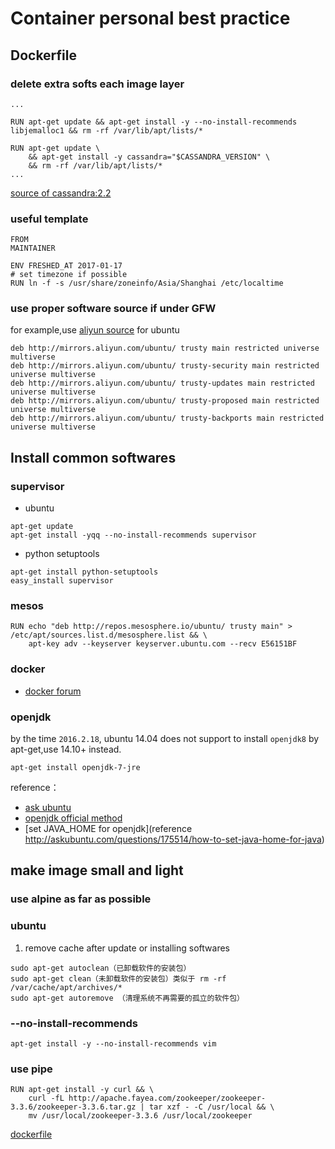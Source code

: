 # Container personal best practice

## Dockerfile
### delete extra softs each image layer
```
...

RUN apt-get update && apt-get install -y --no-install-recommends libjemalloc1 && rm -rf /var/lib/apt/lists/*

RUN apt-get update \
	&& apt-get install -y cassandra="$CASSANDRA_VERSION" \
	&& rm -rf /var/lib/apt/lists/*
...
```
[source of cassandra:2.2](https://github.com/docker-library/cassandra/blob/master/2.2/Dockerfile#L43-L45)

### useful template
```
FROM
MAINTAINER

ENV FRESHED_AT 2017-01-17
# set timezone if possible
RUN ln -f -s /usr/share/zoneinfo/Asia/Shanghai /etc/localtime

```

### use proper software source if under GFW
for example,use [aliyun source](http://wiki.ubuntu.org.cn/Template:14.04source) for ubuntu
```
deb http://mirrors.aliyun.com/ubuntu/ trusty main restricted universe multiverse
deb http://mirrors.aliyun.com/ubuntu/ trusty-security main restricted universe multiverse
deb http://mirrors.aliyun.com/ubuntu/ trusty-updates main restricted universe multiverse
deb http://mirrors.aliyun.com/ubuntu/ trusty-proposed main restricted universe multiverse
deb http://mirrors.aliyun.com/ubuntu/ trusty-backports main restricted universe multiverse
```

## Install common softwares
### supervisor
- ubuntu
```shell
apt-get update
apt-get install -yqq --no-install-recommends supervisor
```

- python setuptools
```
apt-get install python-setuptools
easy_install supervisor
```

### mesos
```
RUN echo "deb http://repos.mesosphere.io/ubuntu/ trusty main" > /etc/apt/sources.list.d/mesosphere.list && \
    apt-key adv --keyserver keyserver.ubuntu.com --recv E56151BF
```

### docker
- [docker forum](https://forums.docker.com/t/how-can-i-install-a-specific-version-of-the-docker-engine/1993/6)

### openjdk
by the time `2016.2.18`, ubuntu 14.04 does not support to install `openjdk8` by apt-get,use 14.10+ instead.
```
apt-get install openjdk-7-jre
```

reference：
- [ask ubuntu](http://askubuntu.com/questions/464755/how-to-install-openjdk-8-on-14-04-lts)
- [openjdk official method](http://openjdk.java.net/install/)
- [set JAVA_HOME for openjdk](reference http://askubuntu.com/questions/175514/how-to-set-java-home-for-java)

## make image small and light
### use alpine as far as possible

### ubuntu
1. remove cache after update or installing softwares
```
sudo apt-get autoclean（已卸载软件的安装包）
sudo apt-get clean（未卸载软件的安装包）类似于 rm -rf /var/cache/apt/archives/*
sudo apt-get autoremove （清理系统不再需要的孤立的软件包）
```

### --no-install-recommends
```
apt-get install -y --no-install-recommends vim
```

### use pipe
```
RUN apt-get install -y curl && \
    curl -fL http://apache.fayea.com/zookeeper/zookeeper-3.3.6/zookeeper-3.3.6.tar.gz | tar xzf - -C /usr/local && \
    mv /usr/local/zookeeper-3.3.6 /usr/local/zookeeper
```
[dockerfile](https://github.com/dockerq/docker-zookeeper/blob/master/Dockerfile#L10-L13)
